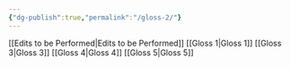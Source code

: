 ```yaml
---
{"dg-publish":true,"permalink":"/gloss-2/"}
---
```



[[Edits to be Performed\|Edits to be Performed]]
[[Gloss 1\|Gloss 1]]
[[Gloss 3\|Gloss 3]]
[[Gloss 4\|Gloss 4]]
[[Gloss 5\|Gloss 5]]
